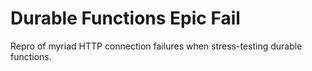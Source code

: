 # Durable Functions Epic Fail

Repro of myriad HTTP connection failures when stress-testing durable functions.